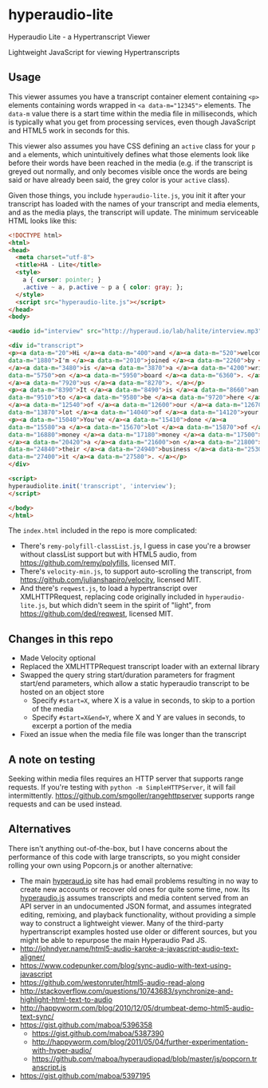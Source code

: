 # hyperaudio-lite
Hyperaudio Lite - a Hypertranscript Viewer

Lightweight JavaScript for viewing Hypertranscripts

## Usage

This viewer assumes you have a transcript container element containing `<p>` elements containing words wrapped in `<a data-m="12345">` elements.  The `data-m` value there is a start time within the media file in milliseconds, which is typically what you get from processing services, even though JavaScript and HTML5 work in seconds for this.

This viewer also assumes you have CSS defining an `active` class for your `p` and `a` elements, which unintuitively defines what those elements look like before their words have been reached in the media (e.g. if the transcript is greyed out normally, and only becomes visible once the words are being said or have already been said, the grey color is your `active` class).

Given those things, you include `hyperaudio-lite.js`, you init it after your transcript has loaded with the names of your transcript and media elements, and as the media plays, the transcript will update.  The minimum serviceable HTML looks like this:

```html
<!DOCTYPE html>
<html>
<head>
  <meta charset="utf-8">
  <title>HA - Lite</title>
  <style>
    a { cursor: pointer; } 
    .active ~ a, p.active ~ p a { color: gray; };
  </style>
  <script src="hyperaudio-lite.js"></script>
</head>
<body>

<audio id="interview" src="http://hyperaud.io/lab/halite/interview.mp3" type="audio/mpeg" controls></audio>

<div id="transcript">
<p><a data-m="20">Hi </a><a data-m="400">and </a><a data-m="520">welcome </a><a data-m="840">to </a><a data-m="940">INSIGHT </a><a data-m="1260">intercom </a><a data-m="1690">today </a><a 
data-m="1880">I'm </a><a data-m="2010">joined </a><a data-m="2260">by </a><a data-m="2420">Sam </a><a data-m="2680">Mills </a><a data-m="2900">You </a><a data-m="3030">look </a><a data-m="3340">who 
</a><a data-m="3480">is </a><a data-m="3870">a </a><a data-m="4200">writer </a><a data-m="4700">and </a><a data-m="4980">founder </a><a data-m="5300">of </a><a data-m="5470">user </a><a 
data-m="5750">on </a><a data-m="5950">board </a><a data-m="6360">. </a><a data-m="7020">Thanks </a><a data-m="7180">so </a><a data-m="7250">much </a><a data-m="7400">for </a><a data-m="7590">joining 
</a><a data-m="7920">us </a><a data-m="8270">. </a></p>
<p><a data-m="8390">It </a><a data-m="8490">is </a><a data-m="8660">an </a><a data-m="8790">absolute </a><a data-m="9210">pleasure </a><a 
data-m="9510">to </a><a data-m="9580">be </a><a data-m="9720">here </a><a data-m="10800">. </a><a data-m="11280">So </a><a data-m="11630">I </a><a data-m="11700">believe </a><a data-m="12310">most 
</a><a data-m="12540">of </a><a data-m="12600">our </a><a data-m="12670">readers </a><a data-m="12980">be </a><a data-m="13100">pretty </a><a data-m="13290">familiar </a><a data-m="13790">a </a><a 
data-m="13870">lot </a><a data-m="14040">of </a><a data-m="14120">your </a><a data-m="14250">work </a><a data-m="14740">. </a></p>
<p><a data-m="15040">You've </a><a data-m="15410">done </a><a 
data-m="15580">a </a><a data-m="15670">lot </a><a data-m="15870">of </a><a data-m="15970">Tara </a><a data-m="16230">downs </a><a data-m="16500">of </a><a data-m="16620">money </a><a 
data-m="16880">money </a><a data-m="17180">money </a><a data-m="17500">popular </a><a data-m="18090">products </a><a data-m="19240">spending </a><a data-m="19710">exactly </a><a data-m="20190">had 
</a><a data-m="20420">a </a><a data-m="21600">on </a><a data-m="21800">board </a><a data-m="22040">new </a><a data-m="22250">users </a><a data-m="24090">basically </a><a data-m="24490">achieve </a><a 
data-m="24840">their </a><a data-m="24940">business </a><a data-m="25300">goals </a><a data-m="26330">to </a><a data-m="26490">get </a><a data-m="26640">straight </a><a data-m="27130">into </a><a 
data-m="27400">it </a><a data-m="27580">. </a></p>
</div>

<script>
hyperaudiolite.init('transcript', 'interview');
</script>

</body>
</html>
```

The `index.html` included in the repo is more complicated:
* There's `remy-polyfill-classList.js`, I guess in case you're a browser without classList support but with HTML5 audio, from https://github.com/remy/polyfills, licensed MIT.
* There's `velocity-min.js`, to support auto-scrolling the transcript, from https://github.com/julianshapiro/velocity, licensed MIT.
* And there's `reqwest.js`, to load a hypertranscript over XMLHTTPRequest, replacing code originally included in `hyperaudio-lite.js`, but which didn't seem in the spirit of "light", from https://github.com/ded/reqwest, licensed MIT.

## Changes in this repo

* Made Velocity optional
* Replaced the XMLHTTPRequest transcript loader with an external library
* Swapped the query string start/duration parameters for fragment start/end parameters, which allow a static hyperaudio transcript to be hosted on an object store
  * Specify `#start=X`, where X is a value in seconds, to skip to a portion of the media
  * Specify `#start=X&end=Y`, where X and Y are values in seconds, to excerpt a portion of the media
* Fixed an issue when the media file file was longer than the transcript

## A note on testing

Seeking within media files requires an HTTP server that supports range requests.  If you're testing with `python -m SimpleHTTPServer`, it will fail intermittently.  https://github.com/smgoller/rangehttpserver supports range requests and can be used instead.

## Alternatives

There isn't anything out-of-the-box, but I have concerns about the performance of this code with large transcripts, so you might consider rolling your own using Popcorn.js or another alternative:

* The main [hyperaud.io](http://hyperaud.io/) site has had email problems resulting in no way to create new accounts or recover old ones for quite some time, now.  Its [hyperaudio.js](https://github.com/hyperaudio/hyperaudio-pad) assumes transcripts and media content served from an API server in an undocumented JSON format, and assumes integrated editing, remixing, and playback functionality, without providing a simple way to construct a lightweight viewer.  Many of the third-party hypertranscript examples hosted use older or different sources, but you might be able to repurpose the main Hyperaudio Pad JS.
* http://johndyer.name/html5-audio-karoke-a-javascript-audio-text-aligner/
* https://www.codepunker.com/blog/sync-audio-with-text-using-javascript
* https://github.com/westonruter/html5-audio-read-along
* http://stackoverflow.com/questions/10743683/synchronize-and-highlight-html-text-to-audio
* http://happyworm.com/blog/2010/12/05/drumbeat-demo-html5-audio-text-sync/
* https://gist.github.com/maboa/5396358
  * https://gist.github.com/maboa/5387390
  * http://happyworm.com/blog/2011/05/04/further-experimentation-with-hyper-audio/
  * https://github.com/maboa/hyperaudiopad/blob/master/js/popcorn.transcript.js
* https://gist.github.com/maboa/5397195